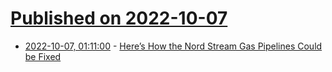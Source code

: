 # [Published on 2022-10-07](index.md)

* [2022-10-07, 01:11:00](https://soylentnews.org/article.pl?sid=22/10/06/1251242&from=rss) - [Here’s How the Nord Stream Gas Pipelines Could be Fixed](https://soylentnews.org/article.pl?sid=22/10/06/1251242&from=rss)
